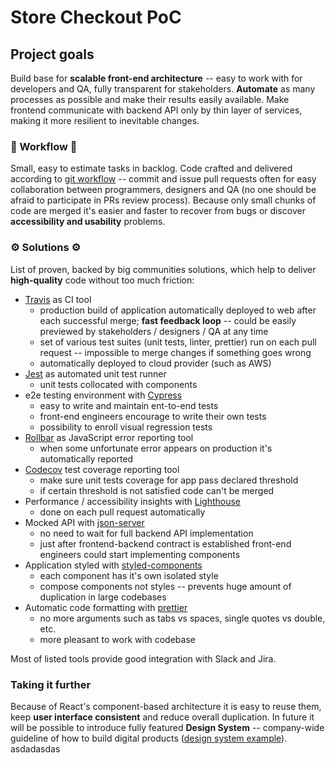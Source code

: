 # Store Checkout PoC

## Project goals

Build base for **scalable front-end architecture** -- easy to work with for developers and QA, fully transparent for stakeholders. **Automate** as many processes as possible and make their results easily available.
Make frontend communicate with backend API only by thin layer of services, making it more resilient to inevitable changes.

### 🤝 Workflow 🤝

Small, easy to estimate tasks in backlog. Code crafted and delivered according to [git workflow](https://www.atlassian.com/git/tutorials/comparing-workflows) -- commit and issue pull requests often for easy collaboration between programmers, designers and QA (no one should be afraid to participate in PRs review process). Because only small chunks of code are merged it's easier and faster to recover from bugs or discover **accessibility and usability** problems.

### ⚙️ Solutions ⚙️

List of proven, backed by big communities solutions, which help to deliver **high-quality** code without too much friction:

- [Travis](https://travis-ci.com/) as CI tool
  - production build of application automatically deployed to web after each successful merge; **fast feedback loop** -- could be easily previewed by stakeholders / designers / QA at any time
  - set of various test suites (unit tests, linter, prettier) run on each pull request -- impossible to merge changes if something goes wrong
  - automatically deployed to cloud provider (such as AWS)
- [Jest](https://jestjs.io/) as automated unit test runner
  - unit tests collocated with components
- e2e testing environment with [Cypress](https://www.cypress.io/)
  - easy to write and maintain ent-to-end tests
  - front-end engineers encourage to write their own tests
  - possibility to enroll visual regression tests
- [Rollbar](https://rollbar.com/) as JavaScript error reporting tool
  - when some unfortunate error appears on production it's automatically reported
- [Codecov](https://codecov.io/) test coverage reporting tool
  - make sure unit tests coverage for app pass declared threshold
  - if certain threshold is not satisfied code can't be merged
- Performance / accessibility insights with [Lighthouse](https://github.com/GoogleChromeLabs/lighthousebot)
  - done on each pull request automatically
- Mocked API with [json-server](https://github.com/typicode/json-server)
  - no need to wait for full backend API implementation
  - just after frontend-backend contract is established front-end engineers could start implementing components
- Application styled with [styled-components](https://www.styled-components.com/)
  - each component has it's own isolated style
  - compose components not styles -- prevents huge amount of duplication in large codebases
- Automatic code formatting with [prettier](https://prettier.io/)
  - no more arguments such as tabs vs spaces, single quotes vs double, etc.
  - more pleasant to work with codebase

Most of listed tools provide good integration with Slack and Jira.

### Taking it further

Because of React's component-based architecture it is easy to reuse them, keep **user interface consistent** and reduce overall duplication. In future it will be possible to introduce fully featured **Design System** -- company-wide guideline of how to build digital products ([design system example](https://www.lightningdesignsystem.com/)).
asdadasdas
